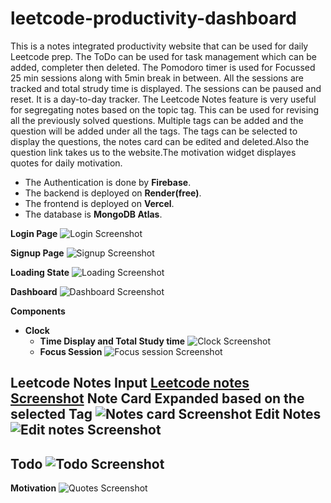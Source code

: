# leetcode-productivity-dashboard
This is a notes integrated productivity website that can be used for daily Leetcode prep. The ToDo can be used for task management which can be added, completer then deleted. The Pomodoro timer is used for Focussed 25 min sessions along with 5min break in between. All the sessions are tracked and total strudy time is displayed. The sessions can be paused and reset. It is a day-to-day tracker. The Leetcode Notes feature is very useful for segregating notes based on the topic tag. This can be used for revising all the previously solved questions. Multiple tags can be added and the question will be added under all the tags. The tags can be selected to display the questions, the notes card can be edited and deleted.Also the question link takes us to the website.The motivation widget displayes quotes for daily motivation. 

- The Authentication is done by **Firebase**.
- The backend is deployed on **Render(free)**.
- The frontend is deployed on **Vercel**.
- The database is **MongoDB Atlas**.

**Login Page**
![Login Screenshot](screenshots/login.png)

**Signup Page**
![Signup Screenshot](screenshots/signup.png)

**Loading State**
![Loading Screenshot](screenshots/loading.png)

**Dashboard**
![Dashboard Screenshot](screenshots/dashboard.png)

**Components**
- **Clock**
  - **Time Display and Total Study time**
  ![Clock Screenshot](screenshots/clock.png)
  - **Focus Session**
  ![Focus session Screenshot](screenshots/focus_session.png)

**Leetcode Notes**
**Input**
[Leetcode notes Screenshot](screenshots/leetcode_notes_input.png)
**Note Card Expanded based on the selected Tag**
![Notes card Screenshot](screenshots/notes_card.png)
**Edit Notes**
![Edit notes Screenshot](screenshots/edit_notes_card.png)
-----------------------------------------------------------------------------
**Todo**
![Todo Screenshot](screenshots/todo.png)
-----------------------------------------------------------------------------
**Motivation**
![Quotes Screenshot](screenshots/motivation.png)
